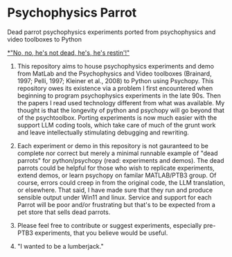 # Psychophysics Parrot

Dead parrot psychophysics experiments ported from psychophysics and video toolboxes to Python

[*"No, no, he's not dead, he's, he's restin'!"](https://en.wikipedia.org/wiki/Dead_Parrot_sketch) 

1. This repository aims to house psychophysics experiments and demo from MatLab and the Psychophysics and Video toolboxes (Brainard, 1997; Pelli, 1997; Kleiner et al., 2008) to Python using Psychopy. This repository owes its existence via a problem I first encountered when beginning to program psychophysics experiments in the late 90s. Then the papers I read used technology different from what was available. My thought is that the longevity of python and psychopy will go beyond that of the psychtoolbox. Porting experiments is now much easier with the support LLM coding tools, which take care of much of the grunt work and leave intellectually stimulating debugging and rewriting. 

2. Each experiment or demo in this repository is not gauranteed to be complete nor correct but merely a minimal runnable example of "dead parrots" for python/psychopy (read: experiments and demos). The dead parrots could be helpful for those who wish to replicate experiments, extend demos, or learn psychopy on familar MATLAB/PTB3 group. Of course, errors could creep in from the original code, the LLM translation, or elsewhere. That said, I have made sure that they run and produce sensible output under Win11 and linux. Service and support for each Parrot will be poor and/or frustrating but that's to be expected from a pet store that sells dead parrots.

3. Please feel free to contribute or suggest experiments, especially pre-PTB3 experiments, that you believe would be useful.

4. "I wanted to be a lumberjack."    
